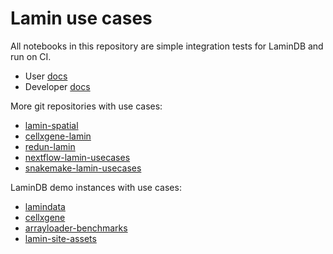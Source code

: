 # Lamin use cases

All notebooks in this repository are simple integration tests for LaminDB and run on CI.

- User [docs](https://lamin.ai/docs/guide)
- Developer [docs](https://lamin-usecases-ddcd.netlify.app/)

More git repositories with use cases:

- [lamin-spatial](https://github.com/laminlabs/lamin-spatial)
- [cellxgene-lamin](https://github.com/laminlabs/cellxgene-lamin)
- [redun-lamin](https://github.com/laminlabs/redun-lamin)
- [nextflow-lamin-usecases](https://github.com/laminlabs/nextflow-lamin-usecases)
- [snakemake-lamin-usecases](https://github.com/laminlabs/snakemake-lamin-usecases)

LaminDB demo instances with use cases:

- [lamindata](https://lamin.ai/laminlabs/lamindata)
- [cellxgene](https://lamin.ai/laminlabs/cellxgene)
- [arrayloader-benchmarks](https://lamin.ai/laminlabs/arrayloader-benchmarks)
- [lamin-site-assets](https://lamin.ai/laminlabs/lamin-site-assets)
